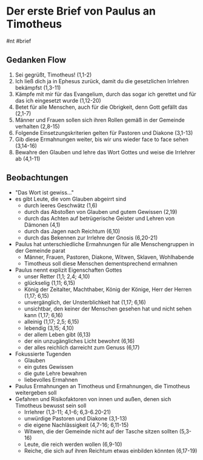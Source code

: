 # Der erste Brief von Paulus an Timotheus

#nt #brief

## Gedanken Flow

1. Sei gegrüßt, Timotheus! (1,1-2)
2. Ich ließ dich ja in Ephesus zurück, damit du die gesetzlichen Irrlehren bekämpfst (1,3-11)
3. Kämpfe mit mir für das Evangelium, durch das sogar ich gerettet und für das ich eingesetzt wurde (1,12-20)
4. Betet für alle Menschen, auch für die Obrigkeit, denn Gott gefällt das (2,1-7)
5. Männer und Frauen sollen sich ihren Rollen gemäß in der Gemeinde verhalten (2,8-15)
6. Folgende Einsetzungskriterien gelten für Pastoren und Diakone (3,1-13)
7. Gib diese Ermahnungen weiter, bis wir uns wieder face to face sehen (3,14-16)
8. Bewahre den Glauben und lehre das Wort Gottes und weise die Irrlehrer ab (4,1-11)

## Beobachtungen

- "Das Wort ist gewiss..."
- es gibt Leute, die vom Glauben abgeirrt sind
	- durch leeres Geschwätz (1,6)
	- durch das Abstoßen von Glauben und gutem Gewissen (2,19)
	- durch das Achten auf betrügerische Geister und Lehren von Dämonen (4,1)
	- durch das Jagen nach Reichtum (6,10)
	- durch das Bekennen zur Irrlehre der Gnosis (6,20-21)
- Paulus hat unterschiedliche Ermahnungen für alle Menschengruppen in der Gemeinde parat
	- Männer, Frauen, Pastoren, Diakone, Witwen, Sklaven, Wohlhabende
	- Timotheus soll diese Menschen dementsprechend ermahnen
- Paulus nennt explizit Eigenschaften Gottes
	- unser Retter (1,1; 2,4; 4,10)
	- glückselig (1,11; 6,15)
	- König der Zeitalter, Machthaber, König der Könige, Herr der Herren (1,17; 6,15)
	- unvergänglich, der Unsterblichkeit hat (1,17; 6,16)
	- unsichtbar, den keiner der Menschen gesehen hat und nicht sehen kann (1,17; 6,16)
	- alleinig (1,17; 2,5; 6,15)
	- lebendig (3,15; 4,10)
	- der allem Leben gibt (6,13)
	- der ein unzugängliches Licht bewohnt (6,16)
	- der alles reichlich darreicht zum Genuss (6,17)
- Fokussierte Tugenden
	- Glauben
	- ein gutes Gewissen
	- die gute Lehre bewahren
	- liebevolles Ermahnen
- Paulus Ermahnungen an Timotheus und Ermahnungen, die Timotheus weitergeben soll
- Gefahren und Risikofaktoren von innen und außen, denen sich Timotheus bewusst sein soll
	- Irrlehrer (1,3-11; 4,1-6; 6,3-6.20-21)
	- unwürdige Pastoren und Diakone (3,1-13)
	- die eigene Nachlässigkeit (4,7-16; 6,11-15)
	- Witwen, die der Gemeinde nicht auf der Tasche sitzen sollten (5,3-16)
	- Leute, die reich werden wollen (6,9-10)
	- Reiche, die sich auf ihren Reichtum etwas einbilden könnten (6,17-19)